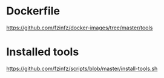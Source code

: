 # Dockerfile
https://github.com/fzinfz/docker-images/tree/master/tools

# Installed tools
https://github.com/fzinfz/scripts/blob/master/install-tools.sh
